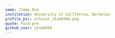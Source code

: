 ```yaml
---
name: Jimmy Kim
institution: University of Callfornia, Berkeley
profile_pic: octocat_jkim0304.png
quote: Fold pre
github_user: jkim0304
---
```

